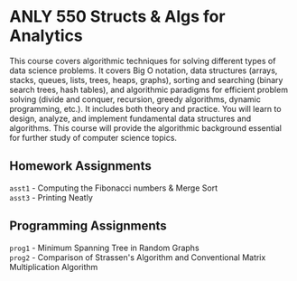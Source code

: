 # ANLY 550 Structs & Algs for Analytics

This course covers algorithmic techniques for solving different types of data science problems. It covers Big O notation, data structures (arrays, stacks, queues, lists, trees, heaps, graphs), sorting and searching (binary search trees, hash tables), and algorithmic paradigms for efficient problem solving (divide and conquer, recursion, greedy algorithms, dynamic programming, etc.). It includes both theory and practice. You will learn to design, analyze, and implement fundamental data structures and algorithms. This course will provide the algorithmic background essential for further study of computer science topics.

## Homework Assignments

`asst1` - Computing the Fibonacci numbers & Merge Sort  
`asst3` - Printing Neatly

## Programming Assignments

`prog1` - Minimum Spanning Tree in Random Graphs  
`prog2` - Comparison of Strassen's Algorithm and Conventional Matrix Multiplication Algorithm
